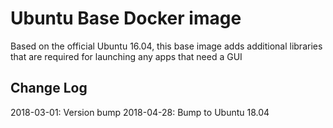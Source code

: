 # Ubuntu Base Docker image

Based on the official Ubuntu 16.04, this base image adds additional libraries that are required for launching any apps that need a GUI

## Change Log

2018-03-01: Version bump
2018-04-28: Bump to Ubuntu 18.04

